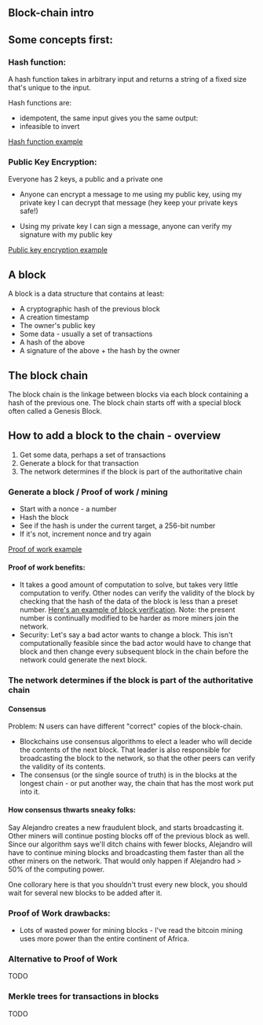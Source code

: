 ## Block-chain intro

## Some concepts first:

### Hash function:

A hash function takes in arbitrary input and returns a string of a fixed size that's unique to the input.

Hash functions are:

- idempotent, the same input gives you the same output:
- infeasible to invert

[Hash function example](./examples/0-hash-function.js)

### Public Key Encryption:

Everyone has 2 keys, a public and a private one

- Anyone can encrypt a message to me using my public key, using my private key I can decrypt that message
  (hey keep your private keys safe!)

- Using my private key I can sign a message, anyone can verify my signature with my public key

[Public key encryption example](./examples/1-public-key-encryption.js)

## A block

A block is a data structure that contains at least:

- A cryptographic hash of the previous block
- A creation timestamp
- The owner's public key
- Some data - usually a set of transactions
- A hash of the above
- A signature of the above + the hash by the owner

## The block chain

The block chain is the linkage between blocks via each block containing a hash of the previous one. The block chain
starts off with a special block often called a Genesis Block.

## How to add a block to the chain - overview

1.  Get some data, perhaps a set of transactions
2.  Generate a block for that transaction
3.  The network determines if the block is part of the authoritative chain

### Generate a block / Proof of work / mining

- Start with a nonce - a number
- Hash the block
- See if the hash is under the current target, a 256-bit number
- If it's not, increment nonce and try again

[Proof of work example](./examples/2-proof-of-work.js)

#### Proof of work benefits:

- It takes a good amount of computation to solve, but takes very little computation to verify. Other nodes can verify
  the validity of the block by checking that the hash of the data of the block is less than a preset number.
  [Here's an example of block verification](./examples/3-verify-block.js). Note: the present number is continually 
  modified to be harder as more miners join the network.
- Security: Let's say a bad actor wants to change a block. This isn't computationally feasible since the bad actor
  would have to change that block and then change every subsequent block in the chain before the network could generate
  the next block.

### The network determines if the block is part of the authoritative chain

#### Consensus

Problem: N users can have different "correct" copies of the block-chain.

- Blockchains use consensus algorithms to elect a leader who will decide the contents of the next block. That leader
  is also responsible for broadcasting the block to the network, so that the other peers can verify the validity of
  its contents.
- The consensus (or the single source of truth) is in the blocks at the longest chain - or put another way, the chain
that has the most work put into it.

#### How consensus thwarts sneaky folks:
Say Alejandro creates a new fraudulent block, and starts broadcasting it. Other miners will continue posting blocks off 
of the previous block as well. Since our algorithm says we'll ditch chains with fewer blocks, Alejandro will have to 
continue mining blocks and broadcasting them faster than all the other miners on the network. That would only happen if 
Alejandro had > 50% of the computing power.

One collorary here is that you shouldn't trust every new block, you should wait for several new blocks to be added after
it.

### Proof of Work drawbacks:

- Lots of wasted power for mining blocks - I've read the bitcoin mining uses more power than the entire continent of
  Africa.

### Alternative to Proof of Work
TODO

### Merkle trees for transactions in blocks
TODO
